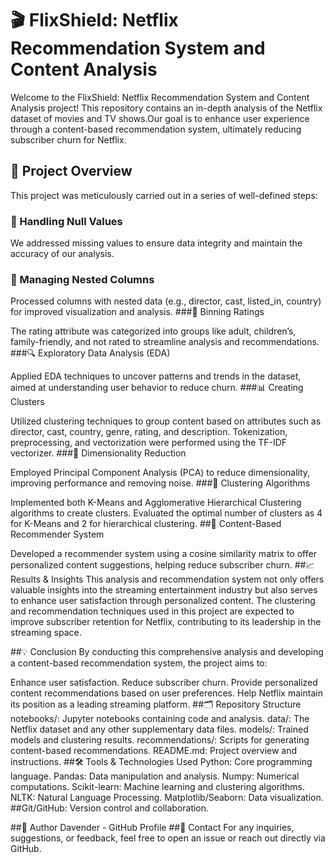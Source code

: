 # 🎬 FlixShield: Netflix Recommendation System and Content Analysis

Welcome to the FlixShield: Netflix Recommendation System and Content Analysis project! This repository contains an in-depth analysis of the Netflix dataset of movies and TV shows.Our goal is to enhance user experience through a content-based recommendation system, ultimately reducing subscriber churn for Netflix.

## 🚀 Project Overview
This project was meticulously carried out in a series of well-defined steps:

### 🧹 Handling Null Values

We addressed missing values to ensure data integrity and maintain the accuracy of our analysis.
### 🔄 Managing Nested Columns

Processed columns with nested data (e.g., director, cast, listed_in, country) for improved visualization and analysis.
###🎯 Binning Ratings

The rating attribute was categorized into groups like adult, children’s, family-friendly, and not rated to streamline analysis and recommendations.
###🔍 Exploratory Data Analysis (EDA)

Applied EDA techniques to uncover patterns and trends in the dataset, aimed at understanding user behavior to reduce churn.
###📊 Creating Clusters

Utilized clustering techniques to group content based on attributes such as director, cast, country, genre, rating, and description. Tokenization, preprocessing, and vectorization were performed using the TF-IDF vectorizer.
###🔻 Dimensionality Reduction

Employed Principal Component Analysis (PCA) to reduce dimensionality, improving performance and removing noise.
###🔗 Clustering Algorithms

Implemented both K-Means and Agglomerative Hierarchical Clustering algorithms to create clusters. Evaluated the optimal number of clusters as 4 for K-Means and 2 for hierarchical clustering.
##🤖 Content-Based Recommender System

Developed a recommender system using a cosine similarity matrix to offer personalized content suggestions, helping reduce subscriber churn.
##📈 Results & Insights
This analysis and recommendation system not only offers valuable insights into the streaming entertainment industry but also serves to enhance user satisfaction through personalized content. The clustering and recommendation techniques used in this project are expected to improve subscriber retention for Netflix, contributing to its leadership in the streaming space.

##💡 Conclusion
By conducting this comprehensive analysis and developing a content-based recommendation system, the project aims to:

Enhance user satisfaction.
Reduce subscriber churn.
Provide personalized content recommendations based on user preferences.
Help Netflix maintain its position as a leading streaming platform.
##🗂️ Repository Structure
notebooks/: Jupyter notebooks containing code and analysis.
data/: The Netflix dataset and any other supplementary data files.
models/: Trained models and clustering results.
recommendations/: Scripts for generating content-based recommendations.
README.md: Project overview and instructions.
##🛠️ Tools & Technologies Used
Python: Core programming language.
Pandas: Data manipulation and analysis.
Numpy: Numerical computations.
Scikit-learn: Machine learning and clustering algorithms.
NLTK: Natural Language Processing.
Matplotlib/Seaborn: Data visualization.
##Git/GitHub: Version control and collaboration.

##👤 Author
Davender - GitHub Profile
##💬 Contact
For any inquiries, suggestions, or feedback, feel free to open an issue or reach out directly via GitHub.
